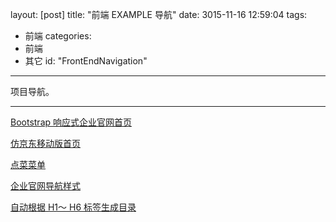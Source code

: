 layout: [post]
title: "前端 EXAMPLE 导航"
date: 3015-11-16 12:59:04
tags:
- 前端
categories:
- 前端
- 其它
id: "FrontEndNavigation"
---

项目导航。

<!-- more -->


---

[Bootstrap 响应式企业官网首页](http://humyang.github.io/front-end-example/bs-exam-calhoun/)

[仿京东移动版首页](http://humyang.github.io/front-end-example/mjd/)

[点菜菜单](http://humyang.github.io/front-end-example/dccd/)

[企业官网导航样式](http://humyang.github.io/front-end-example/lg/)

[自动根据 H1～ H6 标签生成目录](http://humyang.github.io/front-end-example/ml/)
